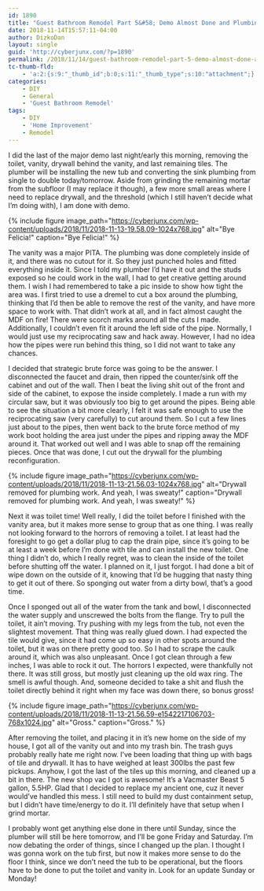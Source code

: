 ```yaml
---
id: 1890
title: "Guest Bathroom Remodel Part 5&#58; Demo Almost Done and Plumbing!"
date: 2018-11-14T15:57:11-04:00
author: DizkoDan
layout: single
guid: 'http://cyberjunx.com/?p=1890'
permalink: /2018/11/14/guest-bathroom-remodel-part-5-demo-almost-done-and-plumbing/
tc-thumb-fld:
    - 'a:2:{s:9:"_thumb_id";b:0;s:11:"_thumb_type";s:10:"attachment";}'
categories:
    - DIY
    - General
    - 'Guest Bathroom Remodel'
tags:
    - DIY
    - 'Home Improvement'
    - Remodel
---
```


I did the last of the major demo last night/early this morning, removing the toilet, vanity, drywall behind the vanity, and last remaining tiles. The plumber will be installing the new tub and converting the sink plumbing from single to double today/tomorrow. Aside from grinding the remaining mortar from the subfloor (I may replace it though), a few more small areas where I need to replace drywall, and the threshold (which I still haven’t decide what I’m doing with), I am done with demo.

{% include figure image_path="https://cyberjunx.com/wp-content/uploads/2018/11/2018-11-13-19.58.09-1024x768.jpg" alt="Bye Felicia!" caption="Bye Felicia!" %}

The vanity was a major PITA. The plumbing was done completely inside of it, and there was no cutout for it. So they just punched holes and fitted everything inside it. Since I told my plumber I’d have it out and the studs exposed so he could work in the wall, I had to get creative getting around them. I wish I had remembered to take a pic inside to show how tight the area was. I first tried to use a dremel to cut a box around the plumbing, thinking that I’d then be able to remove the rest of the vanity, and have more space to work with. That didn’t work at all, and in fact almost caught the MDF on fire! There were scorch marks around all the cuts I made. Additionally, I couldn’t even fit it around the left side of the pipe. Normally, I would just use my reciprocating saw and hack away. However, I had no idea how the pipes were run behind this thing, so I did not want to take any chances.

I decided that strategic brute force was going to be the answer. I disconnected the faucet and drain, then ripped the counter/sink off the cabinet and out of the wall. Then I beat the living shit out of the front and side of the cabinet, to expose the inside completely. I made a run with my circular saw, but it was obviously too big to get around the pipes. Being able to see the situation a bit more clearly, I felt it was safe enough to use the reciprocating saw (very carefully) to cut around them. So I cut a few lines just about to the pipes, then went back to the brute force method of my work boot holding the area just under the pipes and ripping away the MDF around it. That worked out well and I was able to snap off the remaining pieces. Once that was done, I cut out the drywall for the plumbing reconfiguration.

{% include figure image_path="https://cyberjunx.com/wp-content/uploads/2018/11/2018-11-13-21.56.03-1024x768.jpg" alt="Drywall removed for plumbing work. And yeah, I was sweaty!" caption="Drywall removed for plumbing work. And yeah, I was sweaty!" %}

Next it was toilet time! Well really, I did the toilet before I finished with the vanity area, but it makes more sense to group that as one thing. I was really not looking forward to the horrors of removing a toilet. I at least had the foresight to go get a dollar plug to cap the drain pipe, since it’s going to be at least a week before I’m done with tile and can install the new toilet. One thing I didn’t do, which I really regret, was to clean the inside of the toilet before shutting off the water. I planned on it, I just forgot. I had done a bit of wipe down on the outside of it, knowing that I’d be hugging that nasty thing to get it out of there. So sponging out water from a dirty bowl, that’s a good time.

Once I sponged out all of the water from the tank and bowl, I disconnected the water supply and unscrewed the bolts from the flange. Try to pull the toilet, it ain’t moving. Try pushing with my legs from the tub, not even the slightest movement. That thing was really glued down. I had expected the tile would give, since it had come up so easy in other spots around the toilet, but it was on there pretty good too. So I had to scrape the caulk around it, which was also unpleasant. Once I got clean through a few inches, I was able to rock it out. The horrors I expected, were thankfully not there. It was still gross, but mostly just cleaning up the old wax ring. The smell is awful though. And, someone decided to take a shit and flush the toilet directly behind it right when my face was down there, so bonus gross!

{% include figure image_path="https://cyberjunx.com/wp-content/uploads/2018/11/2018-11-13-21.56.59-e1542217106703-768x1024.jpg" alt="Gross." caption="Gross." %}

After removing the toilet, and placing it in it’s new home on the side of my house, I got all of the vanity out and into my trash bin. The trash guys probably really hate me right now. I’ve been loading that thing up with bags of tile and drywall. It has to have weighed at least 300lbs the past few pickups. Anyhow, I got the last of the tiles up this morning, and cleaned up a bit in there. The new shop vac I got is awesome! It’s a Vacmaster Beast 5 gallon, 5.5HP. Glad that I decided to replace my ancient one, cuz it never would’ve handled this mess. I still need to build my dust containment setup, but I didn’t have time/energy to do it. I’ll definitely have that setup when I grind mortar.

I probably wont get anything else done in there until Sunday, since the plumber will still be here tomorrow, and I’ll be gone Friday and Saturday. I’m now debating the order of things, since I changed up the plan. I thought I was gonna work on the tub first, but now it makes more sense to do the floor I think, since we don’t need the tub to be operational, but the floors have to be done to put the toilet and vanity in. Look for an update Sunday or Monday!